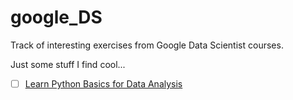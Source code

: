 # google_DS
Track of interesting exercises from Google Data Scientist courses.

Just some stuff I find cool...

- [ ] [Learn Python Basics for Data Analysis](https://openclassrooms.com/en/courses/2304731-learn-python-basics-for-data-analysis)
